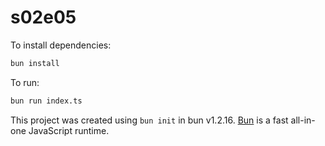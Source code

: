 # s02e05

To install dependencies:

```bash
bun install
```

To run:

```bash
bun run index.ts
```

This project was created using `bun init` in bun v1.2.16. [Bun](https://bun.sh) is a fast all-in-one JavaScript runtime.
